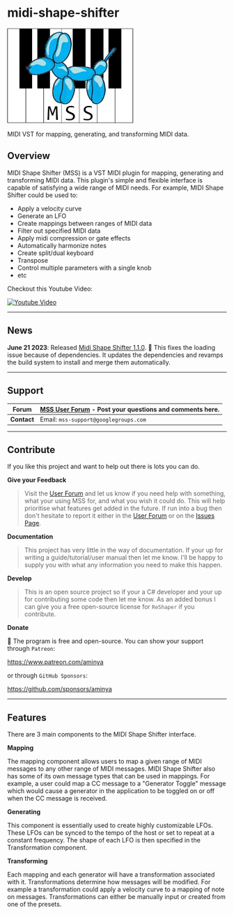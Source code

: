 # midi-shape-shifter

![logo](https://github.com/aminya/midi-shape-shifter/raw/master/Graphics/Logo/MSS%20Logo%20Balloon%20-%20Square.png)

MIDI VST for mapping, generating, and transforming MIDI data.

## Overview

MIDI Shape Shifter (MSS) is a VST MIDI plugin for mapping, generating and transforming MIDI data. This plugin's simple and flexible interface is capable of satisfying a wide range of MIDI needs. For example, MIDI Shape Shifter could be used to:

* Apply a velocity curve
* Generate an LFO
* Create mappings between ranges of MIDI data
* Filter out specified MIDI data
* Apply midi compression or gate effects
* Automatically harmonize notes
* Create split/dual keyboard
* Transpose
* Control multiple parameters with a single knob
* etc


Checkout this Youtube Video:

[![Youtube Video](https://github.com/robianmcd/midi-shape-shifter/assets/16418197/21ac3a5d-9b5a-4081-9815-0c84f6964680)](http://www.youtube.com/watch?v=B8kptILs7vw)
___

## News

**June 21 2023**: Released [Midi Shape Shifter 1.1.0](https://github.com/robianmcd/midi-shape-shifter/releases/download/v1.1.0/MidiShapeShifter-v1.1.0.zip). :tada: This fixes the loading issue because of dependencies. It updates the dependencies and revamps the build system to install and merge them automatically.

___

## Support

| **Forum**  | [MSS User Forum](https://groups.google.com/d/forum/midi-shape-shifter) - Post your questions and comments here.  |
|---|---|
|  **Contact**  | Email: `mss-support@googlegroups.com`  |

___

## Contribute

If you like this project and want to help out there is lots you can do.

**Give your Feedback**

> Visit the [User Forum](https://groups.google.com/d/forum/midi-shape-shifter) and let us know if you need help with something, what your using MSS for, and what you wish it could do. This will help prioritise what features get added in the future. If run into a bug then don't hesitate to report it either in the [User Forum](https://groups.google.com/d/forum/midi-shape-shifter) or on the [Issues Page](http://code.google.com/p/midi-shape-shifter/issues/list).

**Documentation**

> This project has very little in the way of documentation. If your up for writing a guide/tutorial/user manual then let me know. I'll be happy to supply you with what any information you need to make this happen.

**Develop**

> This is an open source project so if your a C# developer and your up for contributing some code then let me know. As an added bonus I can give you a free open-source license for `ReShaper` if you contribute.

**Donate**

🤝 The program is free and open-source. You can show your support through `Patreon`:

https://www.patreon.com/aminya

or through `GitHub Sponsors`:

https://github.com/sponsors/aminya

___

## Features

There are 3 main components to the MIDI Shape Shifter interface.

**Mapping**

The mapping component allows users to map a given range of MIDI messages to any other range of MIDI messages. MIDI Shape Shifter also has some of its own message types that can be used in mappings. For example, a user could map a CC message to a "Generator Toggle" message which would cause a generator in the application to be toggled on or off when the CC message is received.

**Generating**

This component is essentially used to create highly customizable LFOs. These LFOs can be synced to the tempo of the host or set to repeat at a constant frequency. The shape of each LFO is then specified in the Transformation component.

**Transforming**

Each mapping and each generator will have a transformation associated with it. Transformations determine how messages will be modified. For example a transformation could apply a velocity curve to a mapping of note on messages. Transformations can either be manually input or created from one of the presets.
